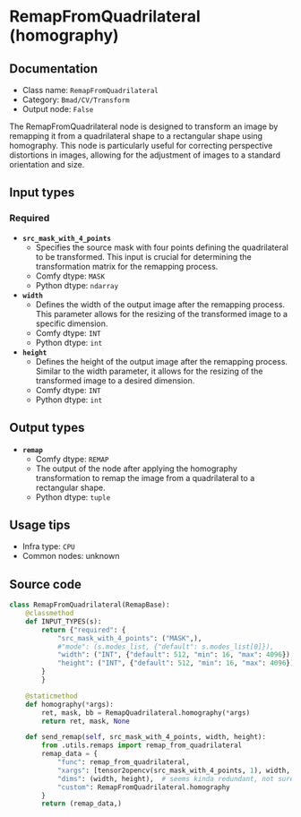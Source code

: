 # RemapFromQuadrilateral (homography)
## Documentation
- Class name: `RemapFromQuadrilateral`
- Category: `Bmad/CV/Transform`
- Output node: `False`

The RemapFromQuadrilateral node is designed to transform an image by remapping it from a quadrilateral shape to a rectangular shape using homography. This node is particularly useful for correcting perspective distortions in images, allowing for the adjustment of images to a standard orientation and size.
## Input types
### Required
- **`src_mask_with_4_points`**
    - Specifies the source mask with four points defining the quadrilateral to be transformed. This input is crucial for determining the transformation matrix for the remapping process.
    - Comfy dtype: `MASK`
    - Python dtype: `ndarray`
- **`width`**
    - Defines the width of the output image after the remapping process. This parameter allows for the resizing of the transformed image to a specific dimension.
    - Comfy dtype: `INT`
    - Python dtype: `int`
- **`height`**
    - Defines the height of the output image after the remapping process. Similar to the width parameter, it allows for the resizing of the transformed image to a desired dimension.
    - Comfy dtype: `INT`
    - Python dtype: `int`
## Output types
- **`remap`**
    - Comfy dtype: `REMAP`
    - The output of the node after applying the homography transformation to remap the image from a quadrilateral to a rectangular shape.
    - Python dtype: `tuple`
## Usage tips
- Infra type: `CPU`
- Common nodes: unknown


## Source code
```python
class RemapFromQuadrilateral(RemapBase):
    @classmethod
    def INPUT_TYPES(s):
        return {"required": {
            "src_mask_with_4_points": ("MASK",),
            #"mode": (s.modes_list, {"default": s.modes_list[0]}),
            "width": ("INT", {"default": 512, "min": 16, "max": 4096}),
            "height": ("INT", {"default": 512, "min": 16, "max": 4096}),
        }
        }

    @staticmethod
    def homography(*args):
        ret, mask, bb = RemapQuadrilateral.homography(*args)
        return ret, mask, None

    def send_remap(self, src_mask_with_4_points, width, height):
        from .utils.remaps import remap_from_quadrilateral
        remap_data = {
            "func": remap_from_quadrilateral,
            "xargs": [tensor2opencv(src_mask_with_4_points, 1), width, height],
            "dims": (width, height),  # seems kinda redundant, not sure if should refactor
            "custom": RemapFromQuadrilateral.homography
        }
        return (remap_data,)

```
